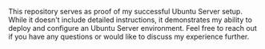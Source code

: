 This repository serves as proof of my successful Ubuntu Server setup. While it doesn't include detailed instructions, it demonstrates my ability to deploy and configure an Ubuntu Server environment. Feel free to reach out if you have any questions or would like to discuss my experience further.
